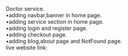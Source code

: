  Doctor service. <br/>
•adding navbar,banner in home page. <br/>
•adding service section in home page. <br/>
•adding login and register page.<br/>
•adding checkout page. <br/>
•adding blog,about page and NotFound page. <br/>
 live website link:
